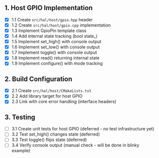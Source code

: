## 1. Host GPIO Implementation

- [x] 1.1 Create `src/hal/host/gpio.hpp` header
- [x] 1.2 Create `src/hal/host/gpio.cpp` implementation
- [x] 1.3 Implement GpioPin template class
- [x] 1.4 Add internal state tracking (bool state_)
- [x] 1.5 Implement set_high() with console output
- [x] 1.6 Implement set_low() with console output
- [x] 1.7 Implement toggle() with console output
- [x] 1.8 Implement read() returning internal state
- [x] 1.9 Implement configure() with mode tracking

## 2. Build Configuration

- [x] 2.1 Create `src/hal/host/CMakeLists.txt`
- [x] 2.2 Add library target for host GPIO
- [x] 2.3 Link with core error handling (interface headers)

## 3. Testing

- [ ] 3.1 Create unit tests for host GPIO (deferred - no test infrastructure yet)
- [ ] 3.2 Test set_high() changes state (deferred)
- [ ] 3.3 Test toggle() flips state (deferred)
- [ ] 3.4 Verify console output (manual check - will be done in blinky example)
